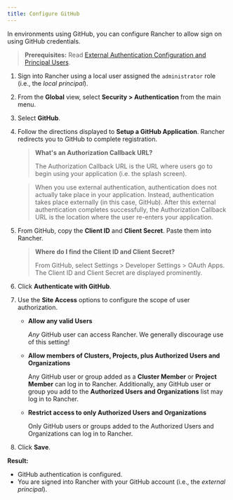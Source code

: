```yaml
---
title: Configure GitHub
---
```


<head> 
  <link rel="canonical" href="https://ranchermanager.docs.rancher.com/how-to-guides/new-user-guides/authentication-permissions-and-global-configuration/authentication-config/configure-github">
</head>

In environments using GitHub, you can configure Rancher to allow sign on using GitHub credentials.

>**Prerequisites:** Read [External Authentication Configuration and Principal Users](../../../../../pages-for-subheaders/about-authentication.md#external-authentication-configuration-and-principal-users).

1. Sign into Rancher using a local user assigned the `administrator` role (i.e., the _local principal_).

2. From the **Global** view, select **Security > Authentication** from the main menu.

3. Select **GitHub**.

4. Follow the directions displayed to **Setup a GitHub Application**. Rancher redirects you to GitHub to complete registration.

    >**What's an Authorization Callback URL?**
    >
    >The Authorization Callback URL is the URL where users go to begin using your application (i.e. the splash screen).

    >When you use external authentication, authentication does not actually take place in your application. Instead, authentication takes place externally (in this case, GitHub). After this external authentication completes successfully, the Authorization Callback URL is the location where the user re-enters your application.

5. From GitHub, copy the **Client ID** and **Client Secret**. Paste them into Rancher.

    >**Where do I find the Client ID and Client Secret?**
    >
    >From GitHub, select Settings > Developer Settings > OAuth Apps. The Client ID and Client Secret are displayed prominently.

6. Click **Authenticate with GitHub**.

7. Use the **Site Access** options to configure the scope of user authorization.

    - **Allow any valid Users**

        _Any_ GitHub user can access Rancher. We generally discourage use of this setting!

    - **Allow members of Clusters, Projects, plus Authorized Users and Organizations**

        Any GitHub user or group added as a **Cluster Member** or **Project Member** can log in to Rancher. Additionally, any GitHub user or group you add to the **Authorized Users and Organizations** list may log in to Rancher.

    - **Restrict access to only Authorized Users and Organizations**

        Only GitHub users or groups added to the Authorized Users and Organizations can log in to Rancher.
        <br/>
8. Click **Save**.

**Result:**

- GitHub authentication is configured.
- You are signed into Rancher with your GitHub account (i.e., the _external principal_).
